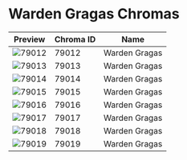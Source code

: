 # Warden Gragas Chromas



| Preview | Chroma ID | Name |
|---------|-----------|------|
| ![79012](https://raw.communitydragon.org/latest/plugins/rcp-be-lol-game-data/global/default/v1/champion-chroma-images/79/79012.png) | 79012 | Warden Gragas |
| ![79013](https://raw.communitydragon.org/latest/plugins/rcp-be-lol-game-data/global/default/v1/champion-chroma-images/79/79013.png) | 79013 | Warden Gragas |
| ![79014](https://raw.communitydragon.org/latest/plugins/rcp-be-lol-game-data/global/default/v1/champion-chroma-images/79/79014.png) | 79014 | Warden Gragas |
| ![79015](https://raw.communitydragon.org/latest/plugins/rcp-be-lol-game-data/global/default/v1/champion-chroma-images/79/79015.png) | 79015 | Warden Gragas |
| ![79016](https://raw.communitydragon.org/latest/plugins/rcp-be-lol-game-data/global/default/v1/champion-chroma-images/79/79016.png) | 79016 | Warden Gragas |
| ![79017](https://raw.communitydragon.org/latest/plugins/rcp-be-lol-game-data/global/default/v1/champion-chroma-images/79/79017.png) | 79017 | Warden Gragas |
| ![79018](https://raw.communitydragon.org/latest/plugins/rcp-be-lol-game-data/global/default/v1/champion-chroma-images/79/79018.png) | 79018 | Warden Gragas |
| ![79019](https://raw.communitydragon.org/latest/plugins/rcp-be-lol-game-data/global/default/v1/champion-chroma-images/79/79019.png) | 79019 | Warden Gragas |